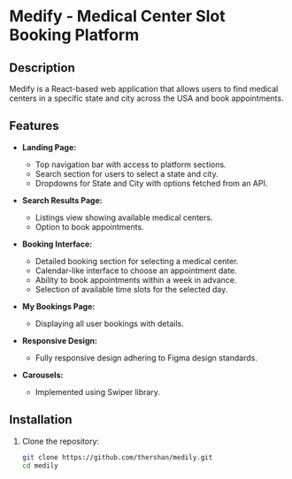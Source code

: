 # Medify - Medical Center Slot Booking Platform

## Description
Medify is a React-based web application that allows users to find medical centers in a specific state and city across the USA and book appointments.

## Features
- **Landing Page:** 
  - Top navigation bar with access to platform sections.
  - Search section for users to select a state and city.
  - Dropdowns for State and City with options fetched from an API.

- **Search Results Page:**
  - Listings view showing available medical centers.
  - Option to book appointments.

- **Booking Interface:**
  - Detailed booking section for selecting a medical center.
  - Calendar-like interface to choose an appointment date.
  - Ability to book appointments within a week in advance.
  - Selection of available time slots for the selected day.

- **My Bookings Page:**
  - Displaying all user bookings with details.

- **Responsive Design:**
  - Fully responsive design adhering to Figma design standards.

- **Carousels:**
  - Implemented using Swiper library.

## Installation
1. Clone the repository:
   ```bash
   git clone https://github.com/thershan/medily.git
   cd medily
